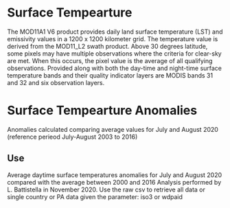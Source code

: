 # Surface Tempearture 
The MOD11A1 V6 product provides daily land surface temperature (LST) and emissivity values in a 1200 x 1200 kilometer grid. The temperature value is derived from the MOD11_L2 swath product. Above 30 degrees latitude, some pixels may have multiple observations where the criteria for clear-sky are met. When this occurs, the pixel value is the average of all qualifying observations. Provided along with both the day-time and night-time surface temperature bands and their quality indicator layers are MODIS bands 31 and 32 and six observation layers.

# Surface Tempearture Anomalies

Anomalies calculated comparing average values for July and August 2020 (reference perieod July-August 2003 to 2016)

## Use

Average daytime surface temperatures anomalies for July and August 2020 compared with the average between 2000 and 2016 Analysis performed by L. Battistella in November 2020. Use the raw csv to retrieve all data or single country or PA data given the parameter: iso3 or wdpaid
